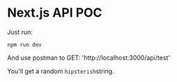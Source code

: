 # Next.js API POC


Just run:

`npm run dev`

And use postman to GET:
'http://localhost:3000/api/test'

You'll get a random `hipsterish`string.
